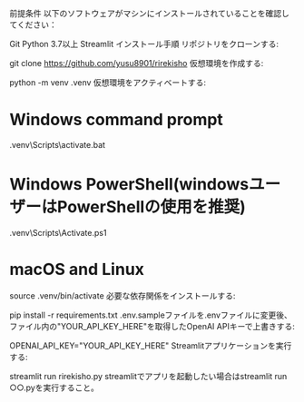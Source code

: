 前提条件
以下のソフトウェアがマシンにインストールされていることを確認してください：

Git
Python 3.7以上
Streamlit
インストール手順
リポジトリをクローンする:

git clone https://github.com/yusu8901/rirekisho
仮想環境を作成する:

python -m venv .venv
仮想環境をアクティベートする:

# Windows command prompt
.venv\Scripts\activate.bat

# Windows PowerShell(windowsユーザーはPowerShellの使用を推奨)
.venv\Scripts\Activate.ps1

# macOS and Linux
source .venv/bin/activate
必要な依存関係をインストールする:

pip install -r requirements.txt
.env.sampleファイルを.envファイルに変更後、ファイル内の"YOUR_API_KEY_HERE"を取得したOpenAI APIキーで上書きする:

OPENAI_API_KEY="YOUR_API_KEY_HERE"
Streamlitアプリケーションを実行する:

streamlit run rirekisho.py
streamlitでアプリを起動したい場合はstreamlit run ○○.pyを実行すること。
